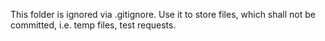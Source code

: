 This folder is ignored via .gitignore. Use it to store files, which shall not be committed, i.e. temp files, test requests.
